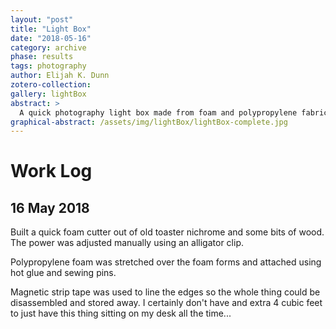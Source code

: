 ```yaml
---
layout: "post"
title: "Light Box"
date: "2018-05-16"
category: archive
phase: results
tags: photography
author: Elijah K. Dunn
zotero-collection:
gallery: lightBox
abstract: >
  A quick photography light box made from foam and polypropylene fabric.
graphical-abstract: /assets/img/lightBox/lightBox-complete.jpg
---
```

# Work Log

## 16 May 2018
Built a quick foam cutter out of old toaster nichrome and some bits of wood. The power was adjusted manually using an alligator clip.

Polypropylene foam was stretched over the foam forms and attached using hot glue and sewing pins.

Magnetic strip tape was used to line the edges so the whole thing could be disassembled and stored away. I certainly don't have and extra 4 cubic feet to just have this thing sitting on my desk all the time...

<!--notes-->

<!--links-->
